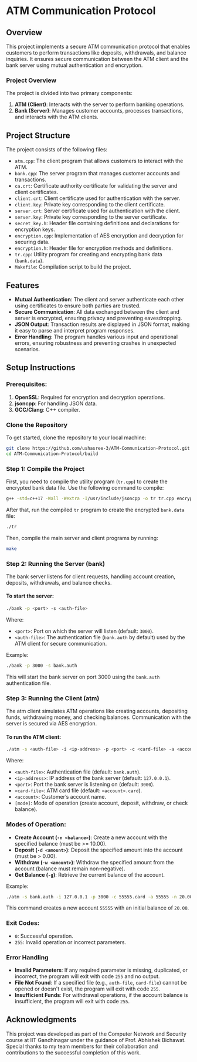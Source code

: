 # ATM Communication Protocol

## Overview

This project implements a secure ATM communication protocol that enables customers to perform transactions like deposits, withdrawals, and balance inquiries. It ensures secure communication between the ATM client and the bank server using mutual authentication and encryption.

### Project Overview

The project is divided into two primary components:
1. **ATM (Client)**: Interacts with the server to perform banking operations.
2. **Bank (Server)**: Manages customer accounts, processes transactions, and interacts with the ATM clients.
   
## Project Structure

The project consists of the following files:

- `atm.cpp`: The client program that allows customers to interact with the ATM.
- `bank.cpp`: The server program that manages customer accounts and transactions.
- `ca.crt`: Certificate authority certificate for validating the server and client certificates.
- `client.crt`: Client certificate used for authentication with the server.
- `client.key`: Private key corresponding to the client certificate.
- `server.crt`: Server certificate used for authentication with the client.
- `server.key`: Private key corresponding to the server certificate.
- `secret_key.h`: Header file containing definitions and declarations for encryption keys.
- `encryption.cpp`: Implementation of AES encryption and decryption for securing data.
- `encryption.h`: Header file for encryption methods and definitions.
- `tr.cpp`: Utility program for creating and encrypting bank data (`bank.data`).
- `Makefile`: Compilation script to build the project.

## Features

- **Mutual Authentication**: The client and server authenticate each other using certificates to ensure both parties are trusted.
- **Secure Communication**: All data exchanged between the client and server is encrypted, ensuring privacy and preventing eavesdropping.
- **JSON Output**: Transaction results are displayed in JSON format, making it easy to parse and interpret program responses.
- **Error Handling**: The program handles various input and operational errors, ensuring robustness and preventing crashes in unexpected scenarios.

## Setup Instructions

### Prerequisites:

1. **OpenSSL**: Required for encryption and decryption operations.
2. **jsoncpp**: For handling JSON data.
3. **GCC/Clang**: C++ compiler.

### Clone the Repository

To get started, clone the repository to your local machine:

```bash
git clone https://github.com/ushasree-3/ATM-Communication-Protocol.git
cd ATM-Communication-Protocol/build
   ```

### Step 1: Compile the Project
First, you need to compile the utility program (`tr.cpp`) to create the encrypted bank data file. Use the following command to compile:

```bash
g++ -std=c++17 -Wall -Wextra -I/usr/include/jsoncpp -o tr tr.cpp encryption.cpp -lssl -lcrypto -ljsoncpp -pthread
   ```
After that, run the compiled `tr` program to create the encrypted `bank.data` file:

```bash
./tr
  ```
Then, compile the main server and client programs by running:

```bash
make
  ```

### Step 2: Running the Server (bank)
The bank server listens for client requests, handling account creation, deposits, withdrawals, and balance checks.

#### To start the server:
```bash
./bank -p <port> -s <auth-file>
  ```
Where:

- `<port>`: Port on which the server will listen (default: `3000`).
- `<auth-file>`: The authentication file (`bank.auth` by default) used by the ATM client for secure communication.
  
Example:
```bash
./bank -p 3000 -s bank.auth
  ```
This will start the bank server on port 3000 using the `bank.auth` authentication file.

### Step 3: Running the Client (atm)
The atm client simulates ATM operations like creating accounts, depositing funds, withdrawing money, and checking balances. Communication with the server is secured via AES encryption.

#### To run the ATM client:
```bash
./atm -s <auth-file> -i <ip-address> -p <port> -c <card-file> -a <account> [mode]
  ```
Where:

- `<auth-file>`: Authentication file (default: `bank.auth`).
- `<ip-address>`: IP address of the bank server (default: `127.0.0.1`).
- `<port>`: Port the bank server is listening on (default: `3000`).
- `<card-file>`: ATM card file (default: `<account>.card`).
- `<account>`: Customer’s account name.
- `[mode]`: Mode of operation (create account, deposit, withdraw, or check balance).

### Modes of Operation:
* **Create Account (`-n <balance>`)**: Create a new account with the specified balance (must be >= 10.00).
* **Deposit (`-d <amount>`)**: Deposit the specified amount into the account (must be > 0.00).
* **Withdraw (`-w <amount>`)**: Withdraw the specified amount from the account (balance must remain non-negative).
* **Get Balance (`-g`)**: Retrieve the current balance of the account.

Example:
```bash
./atm -s bank.auth -i 127.0.0.1 -p 3000 -c 55555.card -a 55555 -n 20.00
  ```
This command creates a new account `55555` with an initial balance of `20.00`.

### Exit Codes:

- `0`: Successful operation.
- `255`: Invalid operation or incorrect parameters.

### Error Handling

*   **Invalid Parameters**: If any required parameter is missing, duplicated, or incorrect, the program will exit with code `255` and no output.
*   **File Not Found**: If a specified file (e.g., `auth-file`, `card-file`) cannot be opened or doesn't exist, the program will exit with code `255`.
*   **Insufficient Funds**: For withdrawal operations, if the account balance is insufficient, the program will exit with code `255`.

## Acknowledgments
This project was developed as part of the Computer Network and Security course at IIT Gandhinagar under the guidance of Prof. Abhishek Bichawat. Special thanks to my team members for their collaboration and contributions to the successful completion of this work.
